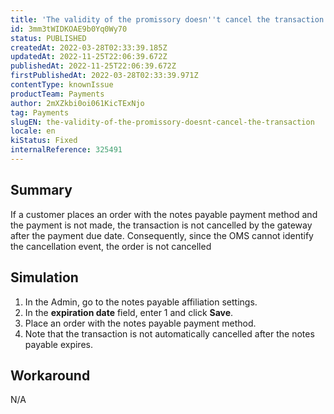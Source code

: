 ```yaml
---
title: 'The validity of the promissory doesn''t cancel the transaction'
id: 3mm3tWIDKOAE9b0Yq0Wy70
status: PUBLISHED
createdAt: 2022-03-28T02:33:39.185Z
updatedAt: 2022-11-25T22:06:39.672Z
publishedAt: 2022-11-25T22:06:39.672Z
firstPublishedAt: 2022-03-28T02:33:39.971Z
contentType: knownIssue
productTeam: Payments
author: 2mXZkbi0oi061KicTExNjo
tag: Payments
slugEN: the-validity-of-the-promissory-doesnt-cancel-the-transaction
locale: en
kiStatus: Fixed
internalReference: 325491
---
```


## Summary


If a customer places an order with the notes payable payment method and the payment is not made, the transaction is not cancelled by the gateway after the payment due date. Consequently, since the OMS cannot identify the cancellation event, the order is not cancelled



## Simulation



1. In the Admin, go to the notes payable affiliation settings.
2. In the **expiration date** field, enter 1 and click **Save**.
3. Place an order with the notes payable payment method.
4. Note that the transaction is not automatically cancelled after the notes payable expires.



## Workaround


N/A

